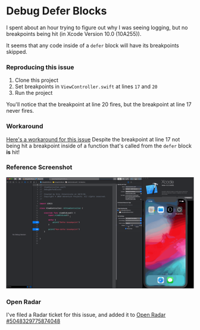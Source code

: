 # Debug Defer Blocks

I spent about an hour trying to figure out why I was seeing logging, but no breakpoints being hit (in Xcode Version 10.0 (10A255)).

It seems that any code inside of a `defer` block will have its breakpoints skipped.


### Reproducing this issue
1. Clone this project
2. Set breakpoints in `ViewController.swift` at lines `17` and `20`
3. Run the project

You'll notice that the breakpoint at line 20 fires, but the breakpoint at line 17 never fires.


### Workaround
[Here's a workaround for this issue](https://github.com/intere/DebugDeferBlocks/blob/6af89023721bf8f3acb73d89989ab68f0ffa4d7c/DebugDeferBlocks/ViewController.swift#L23-L25)
Despite the breakpoint at line 17 not being hit a breakpoint inside of a function that's called from the `defer` block **is** hit!


### Reference Screenshot

<img src="https://github.com/intere/DebugDeferBlocks/blob/master/defer_breakpoints_do_not_fire.gif?raw=true">

### Open Radar

I've filed a Radar ticket for this issue, and added it to [Open Radar #5048329775874048](https://openradar.appspot.com/radar?id=5048329775874048)

